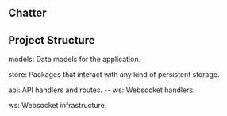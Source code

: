 ## Chatter

## Project Structure

models: Data models for the application.

store: Packages that interact with any kind of persistent storage.

api: API handlers and routes.
-- ws: Websocket handlers.

ws: Websocket infrastructure.
